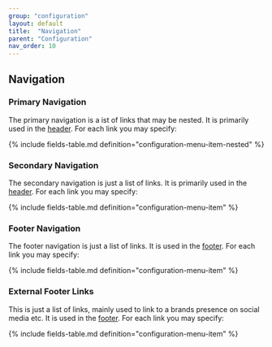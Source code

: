 ```yaml
---
group: "configuration"
layout: default
title:  "Navigation"
parent: "Configuration"
nav_order: 10
---
```


## Navigation

### Primary Navigation

The primary navigation is a ist of links that may be nested. It is primarily used in the [header](../information-design-templates/components-and-containers-header.md). For each link you may specify:

{% include fields-table.md definition="configuration-menu-item-nested" %}

### Secondary Navigation

The secondary navigation is just a list of links. It is primarily used in the [header](../information-design-templates/components-and-containers-header.md). For each link you may specify:

{% include fields-table.md definition="configuration-menu-item" %}

### Footer Navigation

The footer navigation is just a list of links. It is used in the [footer](../information-design-templates/components-and-containers-footer.md). For each link you may specify:

{% include fields-table.md definition="configuration-menu-item" %}

### External Footer Links

This is just a list of links, mainly used to link to a brands presence on social media etc. 
It is used in the [footer](../information-design-templates/components-and-containers-footer.md). For each link you may specify:

{% include fields-table.md definition="configuration-menu-item" %}
